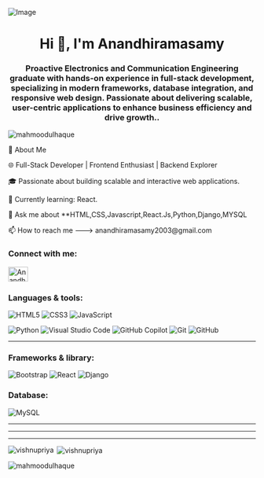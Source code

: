 ![Image](https://github.com/user-attachments/assets/6793dca3-40df-4e4d-8375-aca6532c6507)
<h1 align="center">Hi 👋, I'm Anandhiramasamy</h1>
<h3 align="center">Proactive Electronics and Communication Engineering graduate with hands-on experience in full-stack development, specializing in modern frameworks, database integration, and responsive web design. Passionate about delivering
scalable, user-centric applications to enhance business efficiency and drive growth..</h3
<p align="left"> <img src="https://komarev.com/ghpvc/?username=mahmoodulhaque&label=Profile%20views&color=0e75b6&style=flat" alt="mahmoodulhaque" /> </p>
<p>🚀 About Me</p>
<p>🌐 Full-Stack Developer | Frontend Enthusiast | Backend Explorer</p> 
<p>🎓 Passionate about building scalable and interactive web applications.</p>
<p>🌱 Currently learning: React.</p>
<p>💬 Ask me about **HTML,CSS,Javascript,React.Js,Python,Django,MYSQL</p>
📫 How to reach me ---> anandhiramasamy2003@gmail.com

<h3 align="left">Connect with me:</h3>
<p align="left">
<a href="https://www.linkedin.com/in/anandhiramasamy74/"><img align="center" src="https://raw.githubusercontent.com/rahuldkjain/github-profile-readme-generator/master/src/images/icons/Social/linked-in-alt.svg" alt="Anandhiramasamy" height="30" width="40" /></a>
</p>

<h3 align="left">Languages & tools:</h3> 

![HTML5](https://img.shields.io/badge/-HTML5-E34F26?logo=html5&logoColor=white&style=flat&height=50px)
![CSS3](https://img.shields.io/badge/-CSS3-1572B6?logo=css3&logoColor=white&style=flat)
![JavaScript](https://img.shields.io/badge/-JavaScript-F7DF1E?logo=javascript&logoColor=black&style=flat)

![Python](https://img.shields.io/badge/-Python-3776AB?logo=python&logoColor=white&style=flat)
![Visual Studio Code](https://img.shields.io/badge/-Visual%20Studio%20Code-007ACC?logo=visual-studio-code&logoColor=white&style=flat)
![GitHub Copilot](https://img.shields.io/badge/-GitHub%20Copilot-000000?logo=github-sponsors&logoColor=white&style=flat)
![Git](https://img.shields.io/badge/-Git-F05032?logo=git&logoColor=white&style=flat)
![GitHub](https://img.shields.io/badge/-GitHub-181717?logo=github&logoColor=white&style=flat)<hr>


<h3 align="left">Frameworks & library:</h3>

![Bootstrap](https://img.shields.io/badge/-Bootstrap-7952B3?logo=bootstrap&logoColor=white&style=flat)
![React](https://img.shields.io/badge/-React-61DAFB?logo=react&logoColor=black&style=flat)
![Django](https://img.shields.io/badge/-Django-092E20?logo=django&logoColor=white&style=flat)

<h3 align="left">Database:</h3>

![MySQL](https://img.shields.io/badge/-MySQL-4479A1?logo=mysql&logoColor=white&style=flat)

<hr>

<hr>
<hr>

<p><img align="left" src="https://github-readme-stats.vercel.app/api/top-langs?username=vishnupriya&show_icons=true&locale=en&layout=compact" alt="vishnupriya" /></p>

<p>&nbsp;<img align="center" src="https://github-readme-stats.vercel.app/api?username=vishnupriya&show_icons=true&locale=en" alt="vishnupriya" /></p>

<p><img align="centering " src="https://github-readme-streak-stats.herokuapp.com/?user=mahmoodulhaque&" alt="mahmoodulhaque" /></p></p> 

